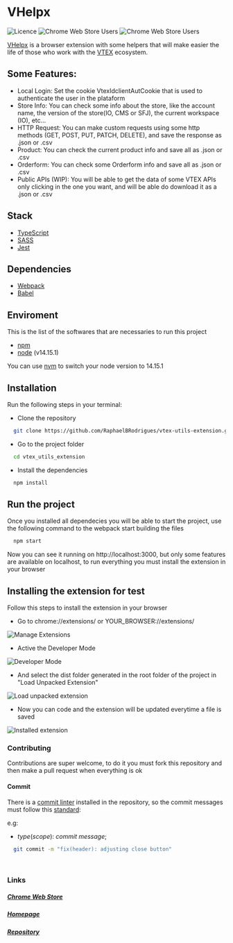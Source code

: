 
# VHelpx

![Licence](https://img.shields.io/badge/license-GNU-blue)
![Chrome Web Store Users](https://img.shields.io/chrome-web-store/users/pbeccppphodgankmbikfdlodceghmmgo.svg)
![Chrome Web Store Users](https://img.shields.io/chrome-web-store/stars/pbeccppphodgankmbikfdlodceghmmgo.svg)

[VHelpx](http://vtex.raphaelbr.dev/) is a browser extension with some helpers that will make easier the life of those who work with the [VTEX](https://vtex.com/) ecosystem.

## Some Features:
* Local Login: Set the cookie VtexIdclientAutCookie that is used to authenticate the user in the plataform
* Store Info: You can check some info about the store, like the account name, the version of the store(IO, CMS or SFJ), the current workspace (IO), etc...
* HTTP Request: You can make custom requests using some http methods (GET, POST, PUT, PATCH, DELETE), and save the response as .json or .csv
* Product: You can check the current product info and save all as .json or .csv
* Orderform: You can check some Orderform info and save all as .json or .csv
* Public APIs (WIP): You will be able to get the data of some VTEX APIs only clicking in the one you want, and will be able do download it as a .json or .csv

## Stack
* [TypeScript](https://www.typescriptlang.org/)
* [SASS](https://sass-lang.com/)
* [Jest](https://jestjs.io/pt-BR/)

## Dependencies
* [Webpack](https://webpack.js.org/)
* [Babel](https://babeljs.io/)

## Enviroment
This is the list of the softwares that are necessaries to run this project
* [npm](https://www.npmjs.com/)
* [node](https://nodejs.org/en/) (v14.15.1)

You can use [nvm](https://github.com/nvm-sh/nvm) to switch your node version to 14.15.1 
 
## Installation
Run the following steps in your terminal:

* Clone the repository
```sh
  git clone https://github.com/RaphaelBRodrigues/vtex-utils-extension.git
```

* Go to the project folder
```sh
  cd vtex_utils_extension
```

* Install the dependencies
```sh
  npm install
```

## Run the project
Once you installed all dependecies you will be able to start the project, use the following command to the webpack start building the files

```sh
  npm start
```

Now you can see it running on http://localhost:3000, but only some features are available on localhost, to run everything you must install the extension in your browser

## Installing the extension for test
Follow this steps to install the extension in your browser

* Go to chrome://extensions/ or YOUR_BROWSER://extensions/


![Manage Extensions](https://raw.githubusercontent.com/RaphaelBRodrigues/vtex_utils_extension/master/docs/images/manage_extensions.png)

* Active the Developer Mode


![Developer Mode](https://raw.githubusercontent.com/RaphaelBRodrigues/vtex_utils_extension/master/docs/images/developer_mode.png)

* And select the dist folder generated in the root folder of the project in "Load Unpacked Extension" 


![Load unpacked extension](https://raw.githubusercontent.com/RaphaelBRodrigues/vtex_utils_extension/master/docs/images/load_unpacked.png)

* Now you can code and the extension will be updated everytime a file is saved


![Installed extension](https://raw.githubusercontent.com/RaphaelBRodrigues/vtex_utils_extension/master/docs/images/installed_extension.png)

### Contributing
Contributions are super welcome, to do it you must fork this repository and then make a pull request when everything is ok

#### Commit

 There is a [commit linter](https://typicode.github.io/husky/#/) installed in the repository, so the commit messages must follow this [standard](https://github.com/conventional-changelog/commitlint/#what-is-commitlint):

 e.g:

* *type*(*scope*): *commit message*;

```sh
  git commit -m "fix(header): adjusting close button"
```

<br>

### Links

##### [Chrome Web Store](https://chrome.google.com/webstore/detail/vhelpx-vtex-utils/pbeccppphodgankmbikfdlodceghmmgo)

##### [Homepage](https://raphaelbrodrigues.github.io/vtex-utils-extension/)

##### [Repository](https://github.com/RaphaelBRodrigues/vtex-utils-extension)

